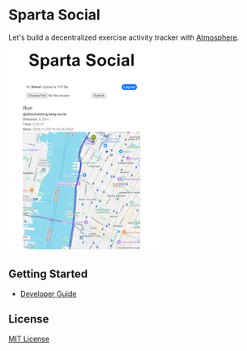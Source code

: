 # Sparta Social

Let's build a decentralized exercise activity tracker with [Atmosphere](https://atproto.com).

![](screenshot.png)

## Getting Started

* [Developer Guide](DEVELOPER_GUIDE.md)

## License

[MIT License](LICENSE.md)
